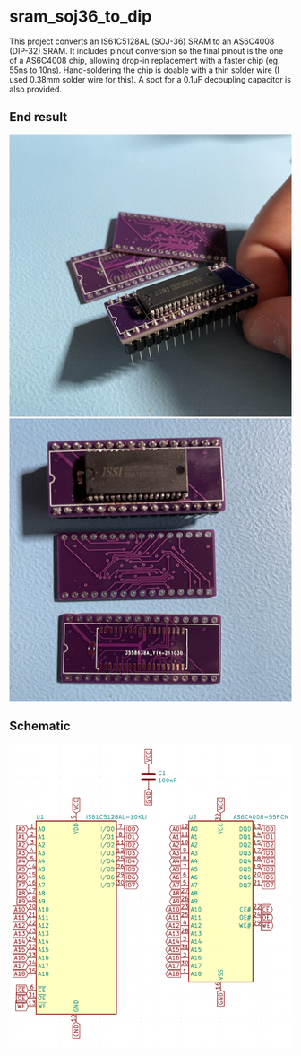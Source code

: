 # sram_soj36_to_dip

This project converts an IS61C5128AL (SOJ-36) SRAM to an AS6C4008 (DIP-32) SRAM. It includes pinout conversion so the final pinout is the one of a AS6C4008 chip, allowing drop-in replacement with a faster chip (eg. 55ns to 10ns). Hand-soldering the chip is doable with a thin solder wire (I used 0.38mm solder wire for this). A spot for a 0.1uF decoupling capacitor is also provided.

## End result

![](./pic-1.jpg)
![](./pic-2.jpg)

## Schematic

![](./schematic.png)

